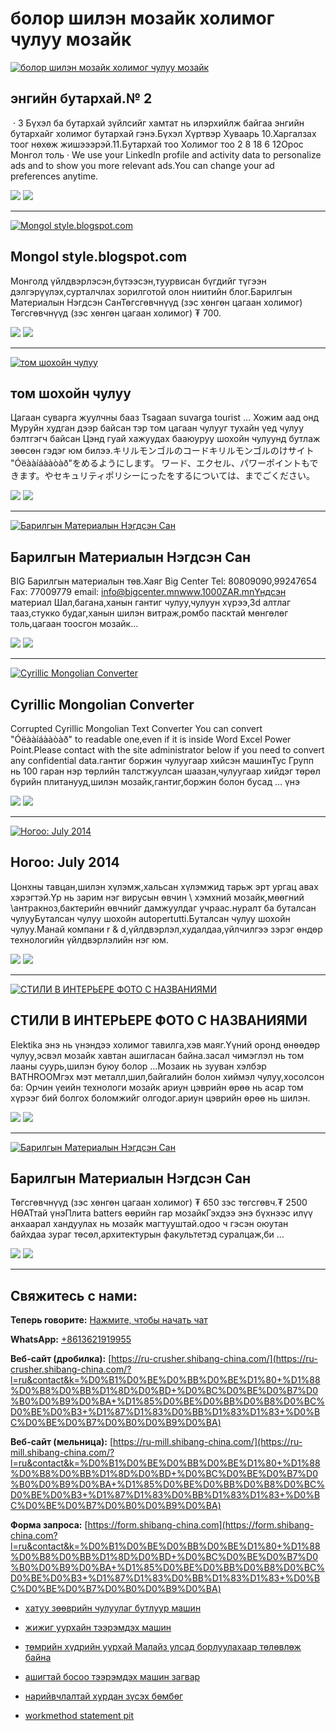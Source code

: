 # болор шилэн мозайк холимог чулуу мозайк

<a href="https://swt.shibang-china.com/?l=ru&img&k=%D0%B1%D0%BE%D0%BB%D0%BE%D1%80+%D1%88%D0%B8%D0%BB%D1%8D%D0%BD+%D0%BC%D0%BE%D0%B7%D0%B0%D0%B9%D0%BA+%D1%85%D0%BE%D0%BB%D0%B8%D0%BC%D0%BE%D0%B3+%D1%87%D1%83%D0%BB%D1%83%D1%83+%D0%BC%D0%BE%D0%B7%D0%B0%D0%B9%D0%BA" target="_blank">![болор шилэн мозайк холимог чулуу мозайк](http://static.shibang-china.com/all-800x300/576.jpg)</a>

## энгийн бутархай.№ 2
&nbsp;&#0183;&#32;3 Бүхэл ба бутархай зүйлсийг хамтат нь илэрхийлж байгаа энгийн бутархайг холимог бутархай гэнэ.Бүхэл Хүртвэр Хуваарь 10.Харгалзах тоог нөхөж жишэээрэй.11.Бутархай тоо Холимог тоо 2 8 18 6 12Орос Монгол толь&nbsp;&#0183;&#32;We use your LinkedIn profile and activity data to personalize ads and to show you more relevant ads.You can change your ad preferences anytime.


<a href="https://whatsapp.shibangsoft.com/WhatsApp.php" target="_blank" title="WhatsApp">![](http://static.shibang-china.com/icon/whatsapp.png)</a> <a href="https://swt.shibang-china.com/?l=ru&icon&k=%D0%B1%D0%BE%D0%BB%D0%BE%D1%80+%D1%88%D0%B8%D0%BB%D1%8D%D0%BD+%D0%BC%D0%BE%D0%B7%D0%B0%D0%B9%D0%BA+%D1%85%D0%BE%D0%BB%D0%B8%D0%BC%D0%BE%D0%B3+%D1%87%D1%83%D0%BB%D1%83%D1%83+%D0%BC%D0%BE%D0%B7%D0%B0%D0%B9%D0%BA" target="_blank">![](http://static.shibang-china.com/icon/chat-ru.png)</a>

---

<a href="https://swt.shibang-china.com/?l=ru&img&k=%D0%B1%D0%BE%D0%BB%D0%BE%D1%80+%D1%88%D0%B8%D0%BB%D1%8D%D0%BD+%D0%BC%D0%BE%D0%B7%D0%B0%D0%B9%D0%BA+%D1%85%D0%BE%D0%BB%D0%B8%D0%BC%D0%BE%D0%B3+%D1%87%D1%83%D0%BB%D1%83%D1%83+%D0%BC%D0%BE%D0%B7%D0%B0%D0%B9%D0%BA" target="_blank">![Mongol style.blogspot.com](http://static.shibang-china.com/all-800x300/471.jpg)</a>

## Mongol style.blogspot.com
Монголд үйлдвэрлэсэн,бүтээсэн,туурвисан бүгдийг түгээн дэлгэрүүлэх,сурталчлах зорилготой олон ниитийн блог.Барилгын Материалын Нэгдсэн СанТөгсгөвчнүүд (зэс хөнгөн цагаан холимог) Төгсгөвчнүүд (зэс хөнгөн цагаан холимог) ₮ 700.


<a href="https://whatsapp.shibangsoft.com/WhatsApp.php" target="_blank" title="WhatsApp">![](http://static.shibang-china.com/icon/whatsapp.png)</a> <a href="https://swt.shibang-china.com/?l=ru&icon&k=%D0%B1%D0%BE%D0%BB%D0%BE%D1%80+%D1%88%D0%B8%D0%BB%D1%8D%D0%BD+%D0%BC%D0%BE%D0%B7%D0%B0%D0%B9%D0%BA+%D1%85%D0%BE%D0%BB%D0%B8%D0%BC%D0%BE%D0%B3+%D1%87%D1%83%D0%BB%D1%83%D1%83+%D0%BC%D0%BE%D0%B7%D0%B0%D0%B9%D0%BA" target="_blank">![](http://static.shibang-china.com/icon/chat-ru.png)</a>

---

<a href="https://swt.shibang-china.com/?l=ru&img&k=%D0%B1%D0%BE%D0%BB%D0%BE%D1%80+%D1%88%D0%B8%D0%BB%D1%8D%D0%BD+%D0%BC%D0%BE%D0%B7%D0%B0%D0%B9%D0%BA+%D1%85%D0%BE%D0%BB%D0%B8%D0%BC%D0%BE%D0%B3+%D1%87%D1%83%D0%BB%D1%83%D1%83+%D0%BC%D0%BE%D0%B7%D0%B0%D0%B9%D0%BA" target="_blank">![том шохойн чулуу](http://static.shibang-china.com/all-800x300/688.jpg)</a>

## том шохойн чулуу
Цагаан суварга жуулчны бааз Tsagaan suvarga tourist … Хожим аад онд Муруйн худган дээр байсан тэр том цагаан чулууг тухайн үед чулуу бэлтгэгч байсан Цэнд гуай хажуудах бааюуруу шохойн чулуунд бутлаж зөөсөн гэдэг юм билээ.キリルモンゴルのコードキリルモンゴルのけサイト &quot;&#211;&#235;&#224;&#224;&#237;&#225;&#224;&#224;&#242;&#224;&#240;&quot;をめるようにします。 ワード、エクセル、パワーポイントもできます。やセキュリティポリシーにったをするについては、までごください。


<a href="https://whatsapp.shibangsoft.com/WhatsApp.php" target="_blank" title="WhatsApp">![](http://static.shibang-china.com/icon/whatsapp.png)</a> <a href="https://swt.shibang-china.com/?l=ru&icon&k=%D0%B1%D0%BE%D0%BB%D0%BE%D1%80+%D1%88%D0%B8%D0%BB%D1%8D%D0%BD+%D0%BC%D0%BE%D0%B7%D0%B0%D0%B9%D0%BA+%D1%85%D0%BE%D0%BB%D0%B8%D0%BC%D0%BE%D0%B3+%D1%87%D1%83%D0%BB%D1%83%D1%83+%D0%BC%D0%BE%D0%B7%D0%B0%D0%B9%D0%BA" target="_blank">![](http://static.shibang-china.com/icon/chat-ru.png)</a>

---

<a href="https://swt.shibang-china.com/?l=ru&img&k=%D0%B1%D0%BE%D0%BB%D0%BE%D1%80+%D1%88%D0%B8%D0%BB%D1%8D%D0%BD+%D0%BC%D0%BE%D0%B7%D0%B0%D0%B9%D0%BA+%D1%85%D0%BE%D0%BB%D0%B8%D0%BC%D0%BE%D0%B3+%D1%87%D1%83%D0%BB%D1%83%D1%83+%D0%BC%D0%BE%D0%B7%D0%B0%D0%B9%D0%BA" target="_blank">![Барилгын Материалын Нэгдсэн Сан](http://static.shibang-china.com/all-800x300/777.jpg)</a>

## Барилгын Материалын Нэгдсэн Сан
BIG Барилгын материалын төв.Хаяг Big Center Tel: 80809090,99247654 Fax: 77009779 email: info@bigcenter.mnwww.1000ZAR.mnҮндсэн материал Шал,багана,ханын гантиг чулуу,чулуун хүрээ,3d алтлаг тааз,стукко будаг,ханын шилэн витраж,ромбо пасктай мөнгөлөг толь,цагаан тоосгон мозайк…


<a href="https://whatsapp.shibangsoft.com/WhatsApp.php" target="_blank" title="WhatsApp">![](http://static.shibang-china.com/icon/whatsapp.png)</a> <a href="https://swt.shibang-china.com/?l=ru&icon&k=%D0%B1%D0%BE%D0%BB%D0%BE%D1%80+%D1%88%D0%B8%D0%BB%D1%8D%D0%BD+%D0%BC%D0%BE%D0%B7%D0%B0%D0%B9%D0%BA+%D1%85%D0%BE%D0%BB%D0%B8%D0%BC%D0%BE%D0%B3+%D1%87%D1%83%D0%BB%D1%83%D1%83+%D0%BC%D0%BE%D0%B7%D0%B0%D0%B9%D0%BA" target="_blank">![](http://static.shibang-china.com/icon/chat-ru.png)</a>

---

<a href="https://swt.shibang-china.com/?l=ru&img&k=%D0%B1%D0%BE%D0%BB%D0%BE%D1%80+%D1%88%D0%B8%D0%BB%D1%8D%D0%BD+%D0%BC%D0%BE%D0%B7%D0%B0%D0%B9%D0%BA+%D1%85%D0%BE%D0%BB%D0%B8%D0%BC%D0%BE%D0%B3+%D1%87%D1%83%D0%BB%D1%83%D1%83+%D0%BC%D0%BE%D0%B7%D0%B0%D0%B9%D0%BA" target="_blank">![Cyrillic Mongolian Converter](http://static.shibang-china.com/all-800x300/1527.jpg)</a>

## Cyrillic Mongolian Converter
Corrupted Cyrillic Mongolian Text Converter You can convert &quot;&#211;&#235;&#224;&#224;&#237;&#225;&#224;&#224;&#242;&#224;&#240;&quot; to readable one,even if it is inside Word Excel Power Point.Please contact with the site administrator below if you need to convert any confidential data.гантиг боржин чулуугаар хийсэн машинТус Групп нь 100 гаран нэр төрлийн талстжуулсан шаазан,чулуугаар хийдэг төрөл бүрийн плитанууд,шилэн мозайк,гантиг,боржин болон бусад … үнэ


<a href="https://whatsapp.shibangsoft.com/WhatsApp.php" target="_blank" title="WhatsApp">![](http://static.shibang-china.com/icon/whatsapp.png)</a> <a href="https://swt.shibang-china.com/?l=ru&icon&k=%D0%B1%D0%BE%D0%BB%D0%BE%D1%80+%D1%88%D0%B8%D0%BB%D1%8D%D0%BD+%D0%BC%D0%BE%D0%B7%D0%B0%D0%B9%D0%BA+%D1%85%D0%BE%D0%BB%D0%B8%D0%BC%D0%BE%D0%B3+%D1%87%D1%83%D0%BB%D1%83%D1%83+%D0%BC%D0%BE%D0%B7%D0%B0%D0%B9%D0%BA" target="_blank">![](http://static.shibang-china.com/icon/chat-ru.png)</a>

---

<a href="https://swt.shibang-china.com/?l=ru&img&k=%D0%B1%D0%BE%D0%BB%D0%BE%D1%80+%D1%88%D0%B8%D0%BB%D1%8D%D0%BD+%D0%BC%D0%BE%D0%B7%D0%B0%D0%B9%D0%BA+%D1%85%D0%BE%D0%BB%D0%B8%D0%BC%D0%BE%D0%B3+%D1%87%D1%83%D0%BB%D1%83%D1%83+%D0%BC%D0%BE%D0%B7%D0%B0%D0%B9%D0%BA" target="_blank">![Ногоо: July 2014](http://static.shibang-china.com/all-800x300/485.jpg)</a>

## Ногоо: July 2014
Цонхны тавцан,шилэн хүлэмж,хальсан хүлэмжид тарьж эрт ургац авах хэрэгтэй.Үр нь зарим нэг вирусын өвчин \ хэмхний мозайк\,мөөгний \антракноз\,бактерийн өвчнийг дамжуулдаг учраас.нуралт ба буталсан чулууБуталсан чулуу шохойн autopertutti.Буталсан чулуу шохойн чулуу.Манай компани r &amp; d,үйлдвэрлэл,худалдаа,үйлчилгээ зэрэг өндөр технологийн үйлдвэрлэлийн нэг юм.


<a href="https://whatsapp.shibangsoft.com/WhatsApp.php" target="_blank" title="WhatsApp">![](http://static.shibang-china.com/icon/whatsapp.png)</a> <a href="https://swt.shibang-china.com/?l=ru&icon&k=%D0%B1%D0%BE%D0%BB%D0%BE%D1%80+%D1%88%D0%B8%D0%BB%D1%8D%D0%BD+%D0%BC%D0%BE%D0%B7%D0%B0%D0%B9%D0%BA+%D1%85%D0%BE%D0%BB%D0%B8%D0%BC%D0%BE%D0%B3+%D1%87%D1%83%D0%BB%D1%83%D1%83+%D0%BC%D0%BE%D0%B7%D0%B0%D0%B9%D0%BA" target="_blank">![](http://static.shibang-china.com/icon/chat-ru.png)</a>

---

<a href="https://swt.shibang-china.com/?l=ru&img&k=%D0%B1%D0%BE%D0%BB%D0%BE%D1%80+%D1%88%D0%B8%D0%BB%D1%8D%D0%BD+%D0%BC%D0%BE%D0%B7%D0%B0%D0%B9%D0%BA+%D1%85%D0%BE%D0%BB%D0%B8%D0%BC%D0%BE%D0%B3+%D1%87%D1%83%D0%BB%D1%83%D1%83+%D0%BC%D0%BE%D0%B7%D0%B0%D0%B9%D0%BA" target="_blank">![СТИЛИ В ИНТЕРЬЕРЕ ФОТО С НАЗВАНИЯМИ](http://static.shibang-china.com/all-800x300/1383.jpg)</a>

## СТИЛИ В ИНТЕРЬЕРЕ ФОТО С НАЗВАНИЯМИ
Elektika энэ нь үнэндээ холимог тавилга,хэв маяг.Үүний оронд өнөөдөр чулуу,эсвэл мозайк хавтан ашигласан байна.засал чимэглэл нь том лааны суурь,шилэн буюу болор …Мозаик нь зууван хэлбэр BATHROOMгэх мэт металл,шил,байгалийн болон хиймэл чулуу,хосолсон ба: Орчин үеийн технологи мозайк ариун цэврийн өрөө нь асар том хүрээг бий болгох боломжийг олгодог.ариун цэврийн өрөө нь шилэн.


<a href="https://whatsapp.shibangsoft.com/WhatsApp.php" target="_blank" title="WhatsApp">![](http://static.shibang-china.com/icon/whatsapp.png)</a> <a href="https://swt.shibang-china.com/?l=ru&icon&k=%D0%B1%D0%BE%D0%BB%D0%BE%D1%80+%D1%88%D0%B8%D0%BB%D1%8D%D0%BD+%D0%BC%D0%BE%D0%B7%D0%B0%D0%B9%D0%BA+%D1%85%D0%BE%D0%BB%D0%B8%D0%BC%D0%BE%D0%B3+%D1%87%D1%83%D0%BB%D1%83%D1%83+%D0%BC%D0%BE%D0%B7%D0%B0%D0%B9%D0%BA" target="_blank">![](http://static.shibang-china.com/icon/chat-ru.png)</a>

---

<a href="https://swt.shibang-china.com/?l=ru&img&k=%D0%B1%D0%BE%D0%BB%D0%BE%D1%80+%D1%88%D0%B8%D0%BB%D1%8D%D0%BD+%D0%BC%D0%BE%D0%B7%D0%B0%D0%B9%D0%BA+%D1%85%D0%BE%D0%BB%D0%B8%D0%BC%D0%BE%D0%B3+%D1%87%D1%83%D0%BB%D1%83%D1%83+%D0%BC%D0%BE%D0%B7%D0%B0%D0%B9%D0%BA" target="_blank">![Барилгын Материалын Нэгдсэн Сан](http://static.shibang-china.com/all-800x300/114.jpg)</a>

## Барилгын Материалын Нэгдсэн Сан
Төгсгөвчнүүд (зэс хөнгөн цагаан холимог) ₮ 650 зэс төгсгөвч.₮ 2500 НӨАТтай үнэПлита batters өөрийн гар мозайкГэхдээ энэ бүхнээс илүү анхаарал хандуулах нь мозайк магтууштай.одоо ч гэсэн оюутан байхдаа зураг төсөл,архитектурын факультетэд суралцаж,би …


<a href="https://whatsapp.shibangsoft.com/WhatsApp.php" target="_blank" title="WhatsApp">![](http://static.shibang-china.com/icon/whatsapp.png)</a> <a href="https://swt.shibang-china.com/?l=ru&icon&k=%D0%B1%D0%BE%D0%BB%D0%BE%D1%80+%D1%88%D0%B8%D0%BB%D1%8D%D0%BD+%D0%BC%D0%BE%D0%B7%D0%B0%D0%B9%D0%BA+%D1%85%D0%BE%D0%BB%D0%B8%D0%BC%D0%BE%D0%B3+%D1%87%D1%83%D0%BB%D1%83%D1%83+%D0%BC%D0%BE%D0%B7%D0%B0%D0%B9%D0%BA" target="_blank">![](http://static.shibang-china.com/icon/chat-ru.png)</a>

---
## Свяжитесь с нами:

**Теперь говорите:** [Нажмите, чтобы начать чат](https://swt.shibang-china.com?l=ru&contact&k=%D0%B1%D0%BE%D0%BB%D0%BE%D1%80+%D1%88%D0%B8%D0%BB%D1%8D%D0%BD+%D0%BC%D0%BE%D0%B7%D0%B0%D0%B9%D0%BA+%D1%85%D0%BE%D0%BB%D0%B8%D0%BC%D0%BE%D0%B3+%D1%87%D1%83%D0%BB%D1%83%D1%83+%D0%BC%D0%BE%D0%B7%D0%B0%D0%B9%D0%BA)

**WhatsApp:**  [+8613621919955](https://whatsapp.shibangsoft.com/WhatsApp.php)

**Веб-сайт (дробилка):** [https://ru-crusher.shibang-china.com/](https://ru-crusher.shibang-china.com/?l=ru&contact&k=%D0%B1%D0%BE%D0%BB%D0%BE%D1%80+%D1%88%D0%B8%D0%BB%D1%8D%D0%BD+%D0%BC%D0%BE%D0%B7%D0%B0%D0%B9%D0%BA+%D1%85%D0%BE%D0%BB%D0%B8%D0%BC%D0%BE%D0%B3+%D1%87%D1%83%D0%BB%D1%83%D1%83+%D0%BC%D0%BE%D0%B7%D0%B0%D0%B9%D0%BA)

**Веб-сайт (мельница):** [https://ru-mill.shibang-china.com/](https://ru-mill.shibang-china.com/?l=ru&contact&k=%D0%B1%D0%BE%D0%BB%D0%BE%D1%80+%D1%88%D0%B8%D0%BB%D1%8D%D0%BD+%D0%BC%D0%BE%D0%B7%D0%B0%D0%B9%D0%BA+%D1%85%D0%BE%D0%BB%D0%B8%D0%BC%D0%BE%D0%B3+%D1%87%D1%83%D0%BB%D1%83%D1%83+%D0%BC%D0%BE%D0%B7%D0%B0%D0%B9%D0%BA)

**Форма запроса:** [https://form.shibang-china.com](https://form.shibang-china.com?l=ru&contact&k=%D0%B1%D0%BE%D0%BB%D0%BE%D1%80+%D1%88%D0%B8%D0%BB%D1%8D%D0%BD+%D0%BC%D0%BE%D0%B7%D0%B0%D0%B9%D0%BA+%D1%85%D0%BE%D0%BB%D0%B8%D0%BC%D0%BE%D0%B3+%D1%87%D1%83%D0%BB%D1%83%D1%83+%D0%BC%D0%BE%D0%B7%D0%B0%D0%B9%D0%BA)

* [хатуу зөөврийн чулуулаг бутлуур машин](../127/%D1%85%D0%B0%D1%82%D1%83%D1%83%20%D0%B7%D3%A9%D3%A9%D0%B2%D1%80%D0%B8%D0%B9%D0%BD%20%D1%87%D1%83%D0%BB%D1%83%D1%83%D0%BB%D0%B0%D0%B3%20%D0%B1%D1%83%D1%82%D0%BB%D1%83%D1%83%D1%80%20%D0%BC%D0%B0%D1%88%D0%B8%D0%BD.md)

* [жижиг уурхайн тээрэмдэх машин](../127/%D0%B6%D0%B8%D0%B6%D0%B8%D0%B3%20%D1%83%D1%83%D1%80%D1%85%D0%B0%D0%B9%D0%BD%20%D1%82%D1%8D%D1%8D%D1%80%D1%8D%D0%BC%D0%B4%D1%8D%D1%85%20%D0%BC%D0%B0%D1%88%D0%B8%D0%BD.md)

* [төмрийн хүдрийн уурхай Малайз улсад борлуулахаар төлөвлөж байна](../128/%D1%82%D3%A9%D0%BC%D1%80%D0%B8%D0%B9%D0%BD%20%D1%85%D2%AF%D0%B4%D1%80%D0%B8%D0%B9%D0%BD%20%D1%83%D1%83%D1%80%D1%85%D0%B0%D0%B9%20%D0%9C%D0%B0%D0%BB%D0%B0%D0%B9%D0%B7%20%D1%83%D0%BB%D1%81%D0%B0%D0%B4%20%D0%B1%D0%BE%D1%80%D0%BB%D1%83%D1%83%D0%BB%D0%B0%D1%85%D0%B0%D0%B0%D1%80%20%D1%82%D3%A9%D0%BB%D3%A9%D0%B2%D0%BB%D3%A9%D0%B6%20%D0%B1%D0%B0%D0%B9%D0%BD%D0%B0.md)

* [ашигтай босоо тээрэмдэх машин загвар](../130/%D0%B0%D1%88%D0%B8%D0%B3%D1%82%D0%B0%D0%B9%20%D0%B1%D0%BE%D1%81%D0%BE%D0%BE%20%D1%82%D1%8D%D1%8D%D1%80%D1%8D%D0%BC%D0%B4%D1%8D%D1%85%20%D0%BC%D0%B0%D1%88%D0%B8%D0%BD%20%D0%B7%D0%B0%D0%B3%D0%B2%D0%B0%D1%80.md)

* [нарийвчлалтай хурдан зүсэх бөмбөг](../129/%D0%BD%D0%B0%D1%80%D0%B8%D0%B9%D0%B2%D1%87%D0%BB%D0%B0%D0%BB%D1%82%D0%B0%D0%B9%20%D1%85%D1%83%D1%80%D0%B4%D0%B0%D0%BD%20%D0%B7%D2%AF%D1%81%D1%8D%D1%85%20%D0%B1%D3%A9%D0%BC%D0%B1%D3%A9%D0%B3.md)

* [workmethod statement pit](../126/workmethod%20statement%20pit.md)